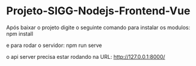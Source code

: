 # Projeto-SIGG-Nodejs-Frontend-Vue

Após baixar o projeto digite o seguinte comando para instalar os modulos:
npm install

e para rodar o servidor:
npm run serve

o api server precisa estar rodando na URL: http://127.0.0.1:8000/
